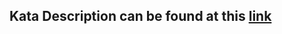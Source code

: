 ## Kata Description can be found at this [link](https://www.codewars.com/kata/55e7280b40e1c4a06d0000aa)
